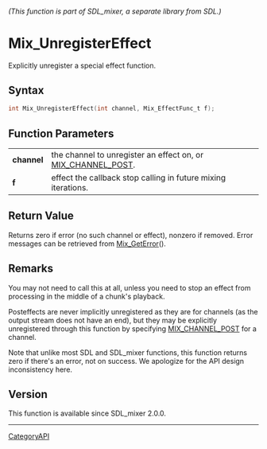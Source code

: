 ###### (This function is part of SDL_mixer, a separate library from SDL.)
# Mix_UnregisterEffect

Explicitly unregister a special effect function.

## Syntax

```c
int Mix_UnregisterEffect(int channel, Mix_EffectFunc_t f);

```

## Function Parameters

|                 |                                                                                  |
| --------------- | -------------------------------------------------------------------------------- |
| **channel**     | the channel to unregister an effect on, or [MIX_CHANNEL_POST](MIX_CHANNEL_POST.md). |
| **f**           | effect the callback stop calling in future mixing iterations.                    |

## Return Value

Returns zero if error (no such channel or effect), nonzero if removed.
Error messages can be retrieved from [Mix_GetError](Mix_GetError.md)().

## Remarks

You may not need to call this at all, unless you need to stop an effect
from processing in the middle of a chunk's playback.

Posteffects are never implicitly unregistered as they are for channels (as
the output stream does not have an end), but they may be explicitly
unregistered through this function by specifying
[MIX_CHANNEL_POST](MIX_CHANNEL_POST.md) for a channel.

Note that unlike most SDL and SDL_mixer functions, this function returns
zero if there's an error, not on success. We apologize for the API design
inconsistency here.

## Version

This function is available since SDL_mixer 2.0.0.

----
[CategoryAPI](CategoryAPI.md)
